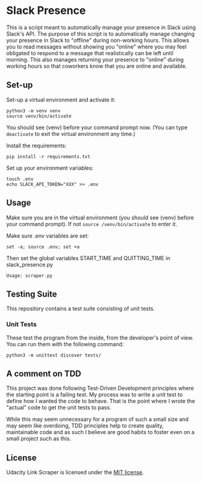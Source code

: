 # Slack Presence

This is a script meant to automatically manage your presence in Slack using
Slack's API. The purpose of this script is to automatically manage changing
your presence in Slack to "offline" during non-working hours. This allows you
to read messages without showing you "online" where you may feel obligated to
respond to a message that realistically can be left until morning. This also
manages returning your presence to "online" during working hours so that
coworkers know that you are online and available.

## Set-up

Set-up a virtual environment and activate it:

```shell
python3 -m venv venv
source venv/bin/activate
```

You should see (venv) before your command prompt now. (You can type
`deactivate` to exit the virtual environment any time.)

Install the requirements:

```shell
pip install -r requirements.txt
```

Set up your environment variables:

```shell
touch .env
echo SLACK_API_TOKEN="XXX" >> .env
```

## Usage

Make sure you are in the virtual environment (you should see (venv) before
your command prompt). If not `source /venv/bin/activate` to enter it.

Make sure .env variables are set:

```shell
set -a; source .env; set +a
```

Then set the global variables START_TIME and QUITTING_TIME in
slack_presence.py

```shell
Usage: scraper.py
```

## Testing Suite

This repository contains a test suite consisting of unit tests.

### Unit Tests

These test the program from the inside, from the developer's point of view. You
can run them with the following command:

```shell
python3 -m unittest discover tests/
```

## A comment on TDD

This project was done following Test-Driven Development principles where the
starting point is a failing test. My process was to write a unit test to
define how I wanted the code to behave. That is the point where I wrote the
"actual" code to get the unit tests to pass.

While this may seem unnecessary for a program of such a small size and may
seem like overdoing, TDD principles help to create quality, maintainable code
and as such I believe are good habits to foster even on a small project such as
this.

## License

Udacity Link Scraper is licensed under the
[MIT license](https://github.com/danrneal/slack-presence/blob/master/LICENSE).

